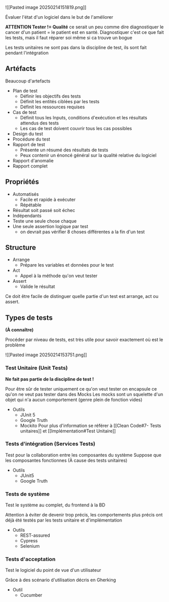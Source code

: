 ![[Pasted image 20250214151819.png]]

Évaluer l'état d'un logiciel dans le but de l'améliorer

**ATTENTION Tester != Qualité**
	ce serait un peu comme dire diagnostiquer le cancer d'un patient  = le patient est en santé.
	Diagnostiquer c'est ce que fait les tests, mais il faut réparer soi même si ca trouve un bogue

Les tests unitaires ne sont pas dans la discipline de test, ils sont fait pendant l'intégration

## Artéfacts

Beaucoup d'artefacts
- Plan de test
	- Définir les objectifs des tests
	- Définit les entités ciblées par les tests
	- Définit les ressources requises
- Cas de test
	- Définit tous les Inputs, conditions d'exécution et les résultats attendus des tests
	- Les cas de test doivent couvrir tous les cas possibles
- Design du test
- Procédure du test
- Rapport de test
	- Présente un résumé des résultats de tests
	- Peux contenir un énoncé général sur la qualité relative du logiciel
- Rapport d'anomalie
- Rapport complet

## Propriétés

- Automatisés
	- Facile et rapide à exécuter
	- Répétable
- Résultat soit passé soit échec
- Indépendants
- Teste une seule chose chaque
- Une seule assertion logique par test
	- on devrait pas vérifier 8 choses différentes a la fin d'un test

## Structure

- Arrange
	- Prépare les variables et données pour le test
- Act
	- Appel à la méthode qu'on veut tester
- Assert
	- Valide le résultat

Ce doit être facile de distinguer quelle partie d'un test est arrange, act ou assert.

## Types de tests
**(À connaître)**

Procéder par niveau de tests, est très utile pour savoir exactement où est le problème

![[Pasted image 20250214153751.png]]
### Test Unitaire (Unit Tests)
**Ne fait pas partie de la discipline de test !**

Pour être sûr de tester uniquement ce qu'on veut tester on encapsule ce qu'on ne veut pas tester dans des Mocks
	Les mocks sont un squelette d'un objet qui n'a aucun comportement (genre plein de fonction vides)

- Outils
	- JUnit 5
	- Google Truth
	- Mockito
Pour plus d'information se référer à [[Clean Code#7- Tests unitaires]] et [[Implémentation#Test Unitaire]]


### Tests d'intégration (Services Tests)

Test pour la collaboration entre les composantes du système
Suppose que les composantes fonctionnes (À cause des tests unitaires)

- Outils 
	- JUnit5
	- Google Truth

### Tests de système 
Test le système au complet, du frontend à la BD

Attention à éviter de devenir trop précis, les comportements plus précis ont déjà été testés par les tests unitaire et d'implémentation

- Outils
	- REST-assured
	- Cypress
	- Selenium

### Tests d'acceptation
Test le logiciel du point de vue d'un utilisateur

Grâce à des scénario d'utilisation décris en Gherking

- Outil
	- Cucumber